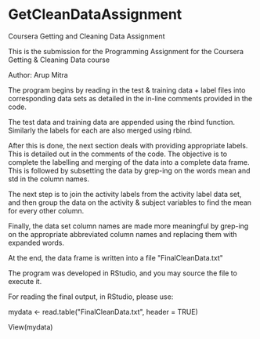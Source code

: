 # GetCleanDataAssignment
Coursera Getting and Cleaning Data Assignment

This is the submission for the Programming Assignment for the Coursera Getting & Cleaning Data course

Author: Arup Mitra

The program begins by reading in the test & training data + label files into corresponding 
data sets as detailed in the in-line comments provided in the code.

The test data and training data are appended using the rbind function. 
Similarly the labels for each are also merged using rbind.

After this is done, the next section deals with providing appropriate labels.
This is detailed out in the comments of the code. The objective is to complete 
the labelling and merging of the data into a complete data frame. This is followed by subsetting 
the data by grep-ing on the words mean and std in the column names.

The next step is to join the activity labels from the activity label data set, and then group 
the data on the activity & subject variables to find the mean for every other column.

Finally, the data set column names are made more meaningful by grep-ing on the appropriate 
abbreviated column names and replacing them with expanded words. 

At the end, the data frame is written into a file "FinalCleanData.txt"

The program was developed in RStudio, and you may source the file to execute it.

For reading the final output, in RStudio, please use:

mydata <- read.table("FinalCleanData.txt", header = TRUE)

View(mydata)


